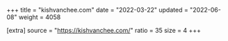 +++
title = "kishvanchee.com"
date = "2022-03-22"
updated = "2022-06-08"
weight = 4058

[extra]
source = "https://kishvanchee.com/"
ratio = 35
size = 4
+++
